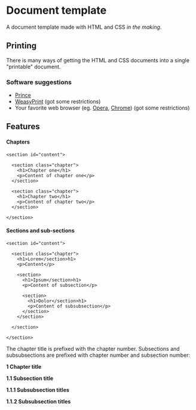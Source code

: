 # Document template

A document template made with HTML and CSS *in the making*.

## Printing

There is many ways of getting the HTML and CSS documents into a single "printable" document. 

### Software suggestions
* [Prince](http://princexml.com)
* [WeasyPrint](http://weasyprint.org) (got some restrictions)
* Your favorite web browser (eg. [Opera](http://opera.com/), [Chrome](http://google.com/chrome/)) (got some restrictions)


## Features

#### Chapters

```
<section id="content">

  <section class="chapter">
    <h1>Chapter one</h1>
    <p>Content of chapter one</p>
  </section>

  <section class="chapter">
    <h1>Chapter two</h1>
    <p>Content of chapter two</p>
  </section>

</section>
```

#### Sections and sub-sections

```
<section id="content">

  <section class="chapter">
    <h1>Lorem</section>h1>
    <p>Content</p>

    <section>
      <h1>Ipsum</section>h1>
      <p>Content of subsection</p>

      <section>
        <h1>Dolor</section>h1>
        <p>Content of subsubsection</p>
      </section>
    </section>

  </section>

</section>
```

The chapter title is prefixed with the chapter number. Subsections and subsubsections are prefixed with chapter number and subsection number:

**1  Chapter title**

**1.1  Subsection title**

**1.1.1  Subsubsection titles**

**1.1.2  Subsubsection titles**